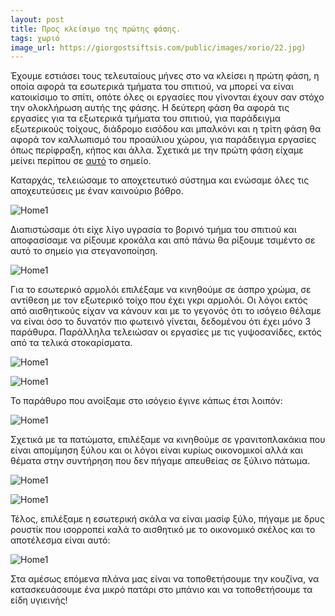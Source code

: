 ```yaml
---
layout: post
title: Προς κλείσιμο της πρώτης φάσης.
tags: χωριό
image_url: https://giorgostsiftsis.com/public/images/xorio/22.jpg)
---
```


Έχουμε εστιάσει τους τελευταίους μήνες στο να κλείσει η πρώτη φάση, η οποία
αφορά τα εσωτερικά τμήματα του σπιτιού, να μπορεί να είναι κατοικίσιμο το σπίτι,
οπότε όλες οι εργασίες που γίνονται έχουν σαν στόχο την ολοκλήρωση αυτής της
φάσης. Η δεύτερη φάση θα αφορά τις εργασίες για τα εξωτερικά τμήματα του
σπιτιού, για παράδειγμα εξωτερικούς τοίχους, διάδρομο εισόδου και μπαλκόνι και η
τρίτη φάση θα αφορά τον καλλωπισμό του προαύλιου χώρου, για παράδειγμα εργασίες
όπως περίφραξη, κήπος και άλλα. Σχετικά με την πρώτη φάση είχαμε μείνει περίπου
σε [αυτό](https://giorgostsiftsis.com/2023/10/01/synexizontas-tis-ergasies/) το
σημείο.

<!--more-->

Καταρχάς, τελειώσαμε το αποχετευτικό σύστημα και ενώσαμε όλες τις αποχευτεύσεις
με έναν καινούριο βόθρο.

![Home1](https://giorgostsiftsis.com/public/images/xorio/16.jpg)


Διαπιστώσαμε ότι είχε λίγο υγρασία το βορινό τμήμα του σπιτιού και αποφασίσαμε
να ρίξουμε κροκάλα και από πάνω θα ρίξουμε τσιμέντο σε αυτό το σημείο για
στεγανοποίηση.

![Home1](https://giorgostsiftsis.com/public/images/xorio/17.jpg)

Για το εσωτερικό αρμολόι επιλέξαμε να κινηθούμε σε άσπρο χρώμα, σε αντίθεση με
τον εξωτερικό τοίχο που έχει γκρι αρμολόι. Οι λόγοι εκτός από αισθητικούς είχαν
να κάνουν και με το γεγονός ότι το ισόγειο θέλαμε να είναι όσο το δυνατόν πιο
φωτεινό γίνεται, δεδομένου ότι έχει μόνο 3 παράθυρα. Παράλληλα τελειώσαν οι
εργασίες με τις γυψοσανίδες, εκτός από τα τελικά στοκαρίσματα.

![Home1](https://giorgostsiftsis.com/public/images/xorio/18.jpg)

![Home1](https://giorgostsiftsis.com/public/images/xorio/19.jpg)

Το παράθυρο που ανοίξαμε στο ισόγειο έγινε κάπως έτσι λοιπόν:

![Home1](https://giorgostsiftsis.com/public/images/xorio/20.jpg)

Σχετικά με τα πατώματα, επιλέξαμε να κινηθούμε σε γρανιτοπλακάκια που είναι
απομίμηση ξύλου και οι λόγοι είναι κυρίως οικονομικοί αλλά και θέματα στην
συντήρηση που δεν πήγαμε απευθείας σε ξύλινο πάτωμα.

![Home1](https://giorgostsiftsis.com/public/images/xorio/21.jpg)

![Home1](https://giorgostsiftsis.com/public/images/xorio/22.jpg)

Τέλος, επιλέξαμε η εσωτερική σκάλα να είναι μασίφ ξύλο, πήγαμε με δρυς ρουστίκ
που ισορροπεί καλά το αισθητικό με το οικονομικό σκέλος και το αποτέλεσμα είναι
αυτό:

![Home1](https://giorgostsiftsis.com/public/images/xorio/23.jpg)


Στα αμέσως επόμενα πλάνα μας είναι να τοποθετήσουμε την κουζίνα, να
κατασκευάσουμε ένα μικρό πατάρι στο μπάνιο και να τοποθετήσουμε τα είδη υγιεινής!
